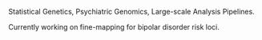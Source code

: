 Statistical Genetics, Psychiatric Genomics, Large-scale Analysis Pipelines.

Currently working on fine-mapping for bipolar disorder risk loci.

<!---
mkoromina/mkoromina is a ✨ special ✨ repository because its `README.md` (this file) appears on your GitHub profile.
You can click the Preview link to take a look at your changes.
--->
